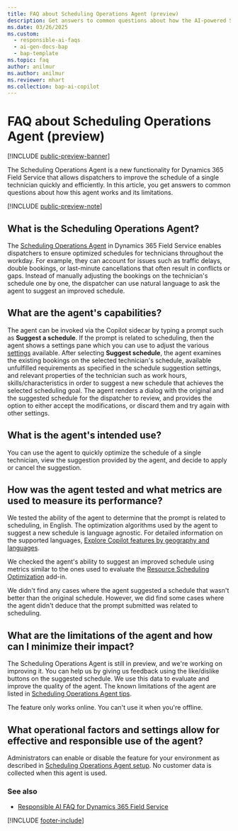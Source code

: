 ```yaml
---
title: FAQ about Scheduling Operations Agent (preview)
description: Get answers to common questions about how the AI-powered Scheduling Operations Agent feature in Dynamics 365 Field Service helps you quickly improve the schedule of a single technician.
ms.date: 03/26/2025
ms.custom:
  - responsible-ai-faqs
  - ai-gen-docs-bap
  - bap-template
ms.topic: faq
author: anilmur
ms.author: anilmur
ms.reviewer: mhart
ms.collection: bap-ai-copilot 
---
```


# FAQ about Scheduling Operations Agent (preview)

[!INCLUDE [public-preview-banner](../includes/public-preview-banner.md)]

The Scheduling Operations Agent is a new functionality for Dynamics 365 Field Service that allows dispatchers to improve the schedule of a single technician quickly and efficiently. In this article, you get answers to common questions about how this agent works and its limitations.

[!INCLUDE [public-preview-note](../includes/public-preview-note.md)]

## What is the Scheduling Operations Agent?

The [Scheduling Operations Agent](soa-overview.md) in Dynamics 365 Field Service enables dispatchers to ensure optimized schedules for technicians throughout the workday. For example, they can account for issues such as traffic delays, double bookings, or last-minute cancellations that often result in conflicts or gaps. Instead of manually adjusting the bookings on the technician's schedule one by one, the dispatcher can use natural language to ask the agent to suggest an improved schedule.

## What are the agent's capabilities?

The agent can be invoked via the Copilot sidecar by typing a prompt such as **Suggest a schedule**. If the prompt is related to scheduling, then the agent shows a settings pane which you can use to adjust the various [settings](soa-run.md#adjust-the-settings-for-optimization-requests) available. After selecting **Suggest schedule**, the agent examines the existing bookings on the selected technician's schedule, available unfulfilled requirements as specified in the schedule suggestion settings, and relevant properties of the technician such as work hours, skills/characteristics in order to suggest a new schedule that achieves the selected scheduling goal. The agent renders a dialog with the original and the suggested schedule for the dispatcher to review, and provides the option to either accept the modifications, or discard them and try again with other settings.

## What is the agent's intended use?

You can use the agent to quickly optimize the schedule of a single technician, view the suggestion provided by the agent, and decide to apply or cancel the suggestion.

## How was the agent tested and what metrics are used to measure its performance?

We tested the ability of the agent to determine that the prompt is related to scheduling, in English. The optimization algorithms used by the agent to suggest a new schedule is language agnostic. For detailed information on the supported languages, [Explore Copilot features by geography and languages](https://releaseplans.microsoft.com/availability-reports/?report=copilotfeaturereport).

We checked the agent's ability to suggest an improved schedule using metrics similar to the ones used to evaluate the [Resource Scheduling Optimization](rso-overview.md) add-in.

We didn't find any cases where the agent suggested a schedule that wasn't better than the original schedule. However, we did find some cases where the agent didn't deduce that the prompt submitted was related to scheduling.

## What are the limitations of the agent and how can I minimize their impact?

The Scheduling Operations Agent is still in preview, and we're working on improving it. You can help us by giving us feedback using the like/dislike buttons on the suggested schedule. We use this data to evaluate and improve the quality of the agent. The known limitations of the agent are listed in [Scheduling Operations Agent tips](soa-tips.md#limitation-and-known-issues).

The feature only works online. You can't use it when you're offline.

## What operational factors and settings allow for effective and responsible use of the agent?

Administrators can enable or disable the feature for your environment as described in [Scheduling Operations Agent setup](soa-setup.md#enable-the-scheduling-operations-agent). No customer data is collected when this agent is used.

### See also

- [Responsible AI FAQ for Dynamics 365 Field Service](responsible-ai-overview.md)

[!INCLUDE [footer-include](../includes/footer-banner.md)]